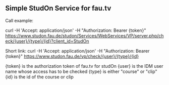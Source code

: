 Simple StudOn Service for fau.tv
--------------------------------

Call example:

curl -H 'Accept: application/json' -H "Authorization: Bearer {token}" \
    https://www.studon.fau.de/studon/Services/WebServices/VP/server.php/check/{user}/{type}/{id}?client_id=StudOn

Short link:
curl -H 'Accept: application/json' -H "Authorization: Bearer {token}" https://www.studon.fau.de/vp/check/{user}/{type}/{id}

{token} is the authorization token of fau.tv for studOn
{user}  is the IDM user name whose access has to be checked
{type}  is either "course" or "clip"
{id}    is the id of the course or clip

